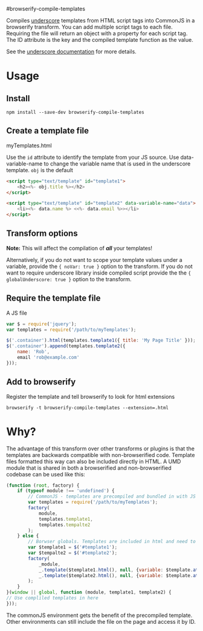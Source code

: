 #browserify-compile-templates

Compiles [underscore](http://underscorejs.org/#template) templates from HTML script tags into CommonJS in a browserify transform. You can add multiple script tags to  each file. Requiring the file will return an object with a property for each script tag. The ID attribute is the key and the compiled template function as the value.

See the [underscore documentation](http://underscorejs.org/#template) for more details.


# Usage

## Install

```
npm install --save-dev browserify-compile-templates
```

## Create a template file
myTemplates.html

Use the `id` attribute to identify the template from your JS source.
Use data-variable-name to change the variable name that is used in the underscore template. `obj` is the default

```html
<script type="text/template" id="template1">
	<h2><%- obj.title %></h2>
</script>

<script type="text/template" id="template2" data-variable-name="data">
	<li><%- data.name %> <<%- data.email %>></li>
</script>
```
## Transform options
**Note:** This will affect the compilation of ___all___ your templates!

Alternatively, if you do not want to scope your template values under a variable, provide the `{ noVar: true }` option to the transform. 
If you do not want to require underscore library inside compiled script provide the the `{ globalUnderscore: true }` option to the transform.

## Require the template file
A JS file

```javascript
var $ = require('jquery');
var templates = require('/path/to/myTemplates');

$('.container').html(templates.template1({ title: 'My Page Title' }));
$('.container').append(templates.template2({
	name: 'Rob',
	email 'rob@example.com'
}));
```

## Add to browserify
Register the template and tell browserify to look for html extensions
```
browserify -t browserify-compile-templates --extension=.html
```

# Why?
The advantage of this transform over other transforms or plugins is that the templates are backwards compatible with non-browserified code. Template files formatted this way can also be included directly in HTML. A UMD module that is shared in both a browserified and non-browserified codebase can be used like this:

```javascript
(function (root, factory) {
    if (typeof module !== 'undefined') {
        // CommonJS - templates are precompiled and bundled in with JS
        var templates = require('/path/to/myTemplates');
        factory(
            module,
            templates.template1,
            templates.tempalte2
        );
    } else {
        // Borwser globals. Templates are included in html and need to be compiled client-side
        var $template1 = $('#template1');
        var $tempalte2 = $('#template2');
        factory(
            _module,
            _.template($template1.html(), null, {variable: $template.attr('data-variable-name')),
            _.template($template2.html(), null, {variable: $template.attr('data-variable-name'))
        );
    }
}(window || global, function (module, template1, template2) {
// Use compliled templates in here
}));
```

The commonJS environment gets the benefit of the precompiled template. Other environments can still include the file on the page and access it by ID.
